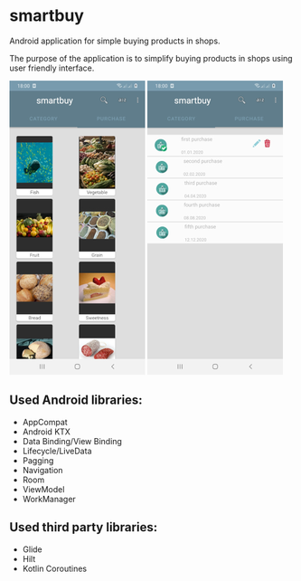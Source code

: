 # smartbuy

Android application for simple buying products in shops.

The purpose of the application is to simplify buying products in shops using</br> 
user friendly interface.

![List of categories](screenshot/smartbuy_1.jpg "A list of categories")
![List of purchases](screenshot/smartbuy_2.jpg "A list of purchases")

Used Android libraries:
-----------------------
  * AppCompat
  * Android KTX
  * Data Binding/View Binding
  * Lifecycle/LiveData
  * Pagging
  * Navigation
  * Room
  * ViewModel
  * WorkManager
  
Used third party libraries:
--------------------------
  * Glide
  * Hilt 
  * Kotlin Coroutines
  